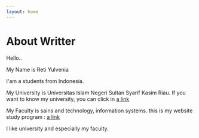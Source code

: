 ```yaml
---
layout: home
---
```


# About Writter

Hello..

My Name is Reti Yulvenia

I'am a students from Indonesia.

My University is Universitas Islam Negeri Sultan Syarif Kasim Riau. If you want to know my university, you can click in [a link](http://sif.uin-suska.ac.id/)

My Faculty is sains and technology, information systems. this is my website study program : [a link](http://uin-suska.ac.id/)

I like university and especially my faculty.
